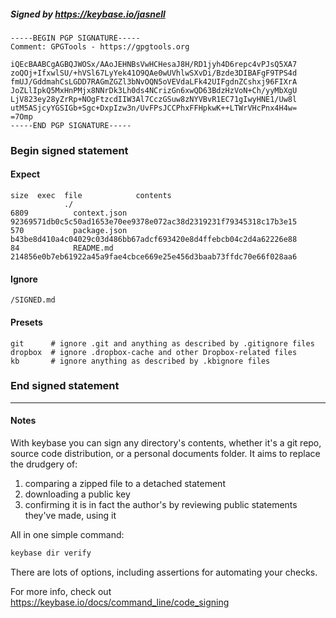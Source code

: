 ##### Signed by https://keybase.io/jasnell
```
-----BEGIN PGP SIGNATURE-----
Comment: GPGTools - https://gpgtools.org

iQEcBAABCgAGBQJWOSx/AAoJEHNBsVwHCHesaJ8H/RD1jyh4D6repc4vPJsQ5XA7
zoQOj+IfxwlSU/+hVSl67LyYek41O9QAe0wUVhlwSXvDi/Bzde3DIBAFgF9TPS4d
fmUJ/GddmahCsLGDD7RAGmZGZl3bNvOQN5oVEVdaLFk42UIFgdnZCshxj96FIXrA
JoZLlIpkQ5MxHnPMjx8NNrDk3Lh0ds4NCrizGn6xwQD63BdzHzVoN+Ch/yyMbXgU
LjV823ey28yZrRp+NOgFtzcdIIW3Al7CczGSuw8zNYVBvR1EC71gIwyHNE1/Uw8l
utM5ASjcyYGSIGb+Sgc+DxpIzw3n/UvFPsJCCPhxFFHpkwK++LTWrVHcPnx4H4w=
=7Omp
-----END PGP SIGNATURE-----

```

<!-- END SIGNATURES -->

### Begin signed statement 

#### Expect

```
size  exec  file            contents                                                        
            ./                                                                              
6809          context.json  92369571db0c5c50ad1653e70ee9378e072ac38d2319231f79345318c17b3e15
570           package.json  b43be8d410a4c04029c03d486bb67adcf693420e8d4ffebcb04c2d4a62226e88
84            README.md     214856e0b7eb61922a45a9fae4cbce669e25e456d3baab73ffdc70e66f028aa6
```

#### Ignore

```
/SIGNED.md
```

#### Presets

```
git      # ignore .git and anything as described by .gitignore files
dropbox  # ignore .dropbox-cache and other Dropbox-related files    
kb       # ignore anything as described by .kbignore files          
```

<!-- summarize version = 0.0.9 -->

### End signed statement

<hr>

#### Notes

With keybase you can sign any directory's contents, whether it's a git repo,
source code distribution, or a personal documents folder. It aims to replace the drudgery of:

  1. comparing a zipped file to a detached statement
  2. downloading a public key
  3. confirming it is in fact the author's by reviewing public statements they've made, using it

All in one simple command:

```bash
keybase dir verify
```

There are lots of options, including assertions for automating your checks.

For more info, check out https://keybase.io/docs/command_line/code_signing